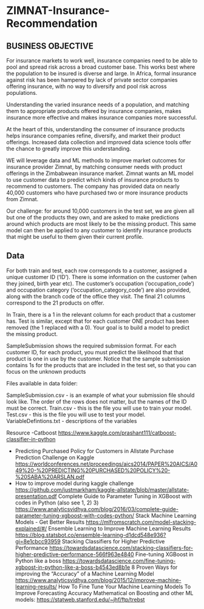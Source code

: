 # ZIMNAT-Insurance-Recommendation
## BUSINESS OBJECTIVE 
For insurance markets to work well, insurance companies need to be able to pool and spread risk across a broad customer base. This works best where the population to be insured is diverse and large. In Africa, formal insurance against risk has been hampered by lack of private sector companies offering insurance, with no way to diversify and pool risk across populations.

Understanding the varied insurance needs of a population, and matching them to appropriate products offered by insurance companies, makes insurance more effective and makes insurance companies more successful.

At the heart of this, understanding the consumer of insurance products helps insurance companies refine, diversify, and market their product offerings. Increased data collection and improved data science tools offer the chance to greatly improve this understanding.

WE will leverage data and ML methods to improve market outcomes for insurance provider Zimnat, by matching consumer needs with product offerings in the Zimbabwean insurance market. Zimnat wants an ML model to use customer data to predict which kinds of insurance products to recommend to customers. The company has provided data on nearly 40,000 customers who have purchased two or more insurance products from Zimnat.

Our challenge: for around 10,000 customers in the test set, we are given all but one of the products they own, and are asked to make predictions around which products are most likely to be the missing product. This same model can then be applied to any customer to identify insurance products that might be useful to them given their current profile.

## Data 
For both train and test, each row corresponds to a customer, assigned a unique customer ID (‘ID’). There is some information on the customer (when they joined, birth year etc). The customer’s occupation (‘occupation_code’) and occupation category (‘occupation_category_code’) are also provided, along with the branch code of the office they visit. The final 21 columns correspond to the 21 products on offer.

In Train, there is a 1 in the relevant column for each product that a customer has. Test is similar, except that for each customer ONE product has been removed (the 1 replaced with a 0). Your goal is to build a model to predict the missing product.

SampleSubmission shows the required submission format. For each customer ID, for each product, you must predict the likelihood that that product is one in use by the customer. Notice that the sample submission contains 1s for the products that are included in the test set, so that you can focus on the unknown products


Files available in data folder:

SampleSubmission.csv - is an example of what your submission file should look like. The order of the rows does not matter, but the names of the ID must be correct.
Train.csv - this is the file you will use to train your model.
Test.csv - this is the file you will use to test your model.
VariableDefintions.txt - descriptions of the variables


Resource
-Catboost
https://www.kaggle.com/prashant111/catboost-classifier-in-python
- Predicting Purchased Policy for Customers in Allstate Purchase Prediction Challenge on Kaggle
  https://worldconferences.net/proceedings/aics2014/PAPER%20AICS/A049%20-%20PREDICTING%20PURCHASED%20POLICY%20-%20SABA%20ARSLAN.pdf
- How to improve model during kaggle challenge 
  https://github.com/justmarkham/kaggle-allstate/blob/master/allstate-presentation.pdf
Complete Guide to Parameter Tuning in XGBoost with codes in Python (also see 1, 2) 3) 
https://www.analyticsvidhya.com/blog/2016/03/complete-guide-parameter-tuning-xgboost-with-codes-python/
Stack Machine Learning Models - Get Better Results
https://mlfromscratch.com/model-stacking-explained/#/
Ensemble Learning to Improve Machine Learning Results
https://blog.statsbot.co/ensemble-learning-d1dcd548e936?gi=8e1cbcc93959
Stacking Classifiers for Higher Predictive Performance
https://towardsdatascience.com/stacking-classifiers-for-higher-predictive-performance-566f963e4840
Fine-tuning XGBoost in Python like a boss
https://towardsdatascience.com/fine-tuning-xgboost-in-python-like-a-boss-b4543ed8b1e
8 Proven Ways for improving the “Accuracy” of a Machine Learning Model
https://www.analyticsvidhya.com/blog/2015/12/improve-machine-learning-results/
How To Fine Tune Your Machine Learning Models To Improve Forecasting Accuracy
Mathematical on Boosting and other ML models: https://statweb.stanford.edu/~jhf/ftp/trebst
